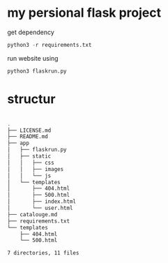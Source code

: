 # my persional flask project



get dependency
```python
python3 -r requirements.txt
```

run website using 
```python
python3 flaskrun.py
```

# structur

```sh

.
├── LICENSE.md
├── README.md
├── app
│   ├── flaskrun.py
│   ├── static
│   │   ├── css
│   │   ├── images
│   │   └── js
│   └── templates
│       ├── 404.html
│       ├── 500.html
│       ├── index.html
│       └── user.html
├── catalouge.md
├── requirements.txt
└── templates
    ├── 404.html
    └── 500.html

7 directories, 11 files


```

